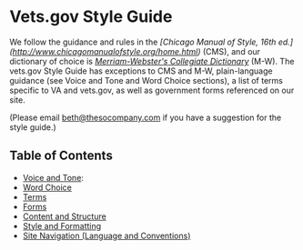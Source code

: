# Vets.gov Style Guide

We follow the guidance and rules in the *[Chicago Manual of Style, 16th ed.] (http://www.chicagomanualofstyle.org/home.html)* (CMS), and our dictionary of choice is [*Merriam-Webster's Collegiate Dictionary*](http://www.merriam-webster.com/) (M-W). The vets.gov Style Guide has exceptions to CMS and M-W, plain-language guidance (see Voice and Tone and Word Choice sections), a list of terms specific to VA and vets.gov, as well as government forms referenced on our site.

(Please email beth@thesocompany.com if you have a suggestion for the style guide.)

## Table of Contents

- [Voice and Tone](https://github.com/department-of-veterans-affairs/vets.gov-content-style-guide/voice-and-tone.md):
- [Word Choice](https://github.com/department-of-veterans-affairs/vets.gov-content-style-guide/word-choice.md)
- [Terms](https://github.com/department-of-veterans-affairs/vets.gov-content-style-guide/terms.md)
- [Forms](https://github.com/department-of-veterans-affairs/vets.gov-content-style-guide/forms.md)
- [Content and Structure](https://github.com/department-of-veterans-affairs/vets.gov-content-style-guide/content-and-structure.md)
- [Style and Formatting](https://github.com/department-of-veterans-affairs/vets.gov-content-style-guide/style-and-formatting.md)
- [Site Navigation (Language and Conventions)](https://github.com/department-of-veterans-affairs/vets.gov-content-style-guide/site-navigation.md)

